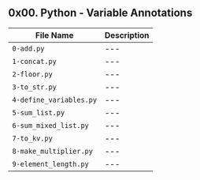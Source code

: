 ## 0x00. Python - Variable Annotations

| File Name | Description     |
| ------------ | ------------    |
| `0-add.py` | --- |
| `1-concat.py` | --- |
| `2-floor.py` | --- |
| `3-to_str.py` | --- |
| `4-define_variables.py` | --- |
| `5-sum_list.py` | --- |
| `6-sum_mixed_list.py` | --- |
| `7-to_kv.py` | --- |
| `8-make_multiplier.py` | --- |
| `9-element_length.py` | --- |
